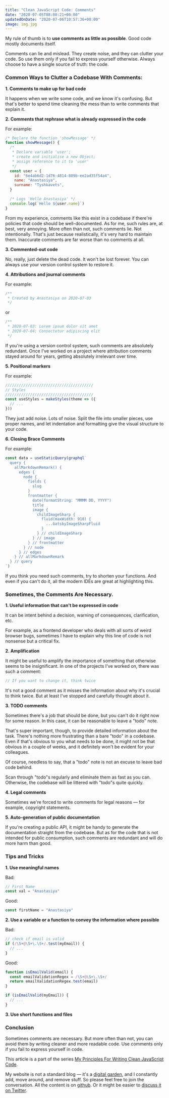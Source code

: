 ```yaml
---
title: "Clean JavaScript Code: Comments"
date: "2020-07-05T08:00:21+00:00"
updatedOnDate: "2020-07-06T10:57:36+00:00"
image: img.jpg
---
```


My rule of thumb is to **use comments as little as possible**. Good code mostly documents itself.

Comments can lie and mislead. They create noise, and they can clutter your code. So use them only if you fail to express yourself otherwise. Always choose to have a single source of truth: the code.

### Common Ways to Clutter a Codebase With Comments:

**1. Comments to make up for bad code**

It happens when we write some code, and we know it's confusing. But that's better to spend time cleaning the mess than to write comments that explain it.

**2. Comments that rephrase what is already expressed in the code**

For example:

```javascript
/* Declare the function 'showMessage' */
function showMessage() {
  /*
   * Declare variable 'user';
   * create and initialise a new Object;
   * assign reference to it to 'user'
   */
  const user = {
    id: "6e4ab6d2-1d76-4814-809b-ee2ad35f54a4",
    name: "Anastasiya",
    surname: "Tyshkavets",
  }

  /* Logs 'Hello Anastasiya' */
  console.log(`Hello ${user.name}`)
}
```

From my experience, comments like this exist in a codebase if there're policies that code should be well-documented. As for me, such rules are, at best, very annoying. More often than not, such comments lie. Not intentionally. That's just because realistically, it's very hard to maintain them. Inaccurate comments are far worse than no comments at all.

**3. Commented-out code**

No, really, just delete the dead code. It won't be lost forever. You can always use your version control system to restore it.

**4. Attributions and journal comments**

For example:

```javascript
/**
 * Created by Anastasiya on 2020-07-03
 */
```

or

```javascript
/**
 * 2020-07-03: Lorem ipsum dolor sit amet
 * 2020-07-04: Consectetur adipiscing elit
 */
```

If you're using a version control system, such comments are absolutely redundant. Once I've worked on a project where attribution comments stayed around for years, getting absolutely irrelevant over time.

**5. Positional markers**

For example:

```javascript
///////////////////////////////////////
// Styles
///////////////////////////////////////
const useStyles = makeStyles(theme => ({
  // ...
}))
```

They just add noise. Lots of noise. Split the file into smaller pieces, use proper names, and let indentation and formatting give the visual structure to your code.

**6. Closing Brace Comments**

For example:

```javascript
const data = useStaticQuery(graphql`
  query {
    allMarkdownRemark() {
      edges {
        node {
          fields {
            slug
          }
          frontmatter {
            date(formatString: "MMMM DD, YYYY")
            title
            image {
              childImageSharp {
                fluid(maxWidth: 910) {
                  ...GatsbyImageSharpFluid
                }
              } // childImageSharp
            } // image
          } // frontmatter
        } // node
      } // edges
    } // allMarkdownRemark
  } // query
`)
```

If you think you need such comments, try to shorten your functions. And even if you can't do it, all the modern IDEs are great at highlighting this.

### Sometimes, the Comments Are Necessary.

**1. Useful information that can't be expressed in code**

It can be intent behind a decision, warning of consequences, clarification, etc.

For example, as a frontend developer who deals with all sorts of weird browser bugs, sometimes I have to explain why this line of code is not nonsense but a critical fix.

**2. Amplification**

It might be useful to amplify the importance of something that otherwise seems to be insignificant. In one of the projects I've worked on, there was such a comment:

```javascript
// If you want to change it, think twice
```

It's not a good comment as it misses the information about why it's crucial to think twice. But at least I've stopped and carefully thought about it.

**3. TODO comments**

Sometimes there's a job that should be done, but you can't do it right now for some reason. In this case, it can be reasonable to leave a "todo" note.

That's super important, though, to provide detailed information about the task. There's nothing more frustrating than a bare "todo" in a codebase. Even if that's obvious to you what needs to be done, it might not be that obvious in a couple of weeks, and it definitely won't be evident for your colleagues.

Of course, needless to say, that a "todo" note is not an excuse to leave bad code behind.

Scan through "todo"s regularly and eliminate them as fast as you can. Otherwise, the codebase will be littered with "todo"s quite quickly.

**4. Legal comments**

Sometimes we're forced to write comments for legal reasons — for example, copyright statements.

**5. Auto-generation of public documentation**

If you're creating a public API, it might be handy to generate the documentation straight from the codebase. But as for the code that is not intended for public consumption, such comments are redundant and will do more harm than good.

### Tips and Tricks

**1. Use meaningful names**

Bad:

```javascript
// First Name
const val = "Anastasiya"
```

Good:

```javascript
const firstName = "Anastasiya"
```

**2. Use a variable or a function to convey the information where possible**

Bad:

```javascript
// check if email is valid
if (/\S+@\S+\.\S+/.test(myEmail)) {
  // ...
}
```

Good:

```javascript
function isEmailValid(email) {
  const emailValidationRegex = /\S+@\S+\.\S+/
  return emailValidationRegex.test(email)
}

if (isEmailValid(myEmail)) {
  // ...
}
```

**3. Use short functions and files**

### Conclusion

Sometimes comments are necessary. But more often than not, you can avoid them by writing cleaner and more readable code. Use comments only if you fail to express yourself in code.

<section class="separator"><em></em><em></em><em></em></section>

This article is a part of the series [My Principles For Writing Clean JavaScript Code](https://anastasiya.dev/clean-js-code/).

My website is not a standard blog — it's a [digital garden](https://anastasiya.dev/why-digital-garden/), and I constantly add, move around, and remove stuff. So please feel free to join the conversation. All the content is on [github](https://github.com/1itvinka/anastasiya.dev/tree/master/content/blog). Or it might be easier to [discuss it on Twitter](https://mobile.twitter.com/search?q=https://anastasiya.dev/comments/).
